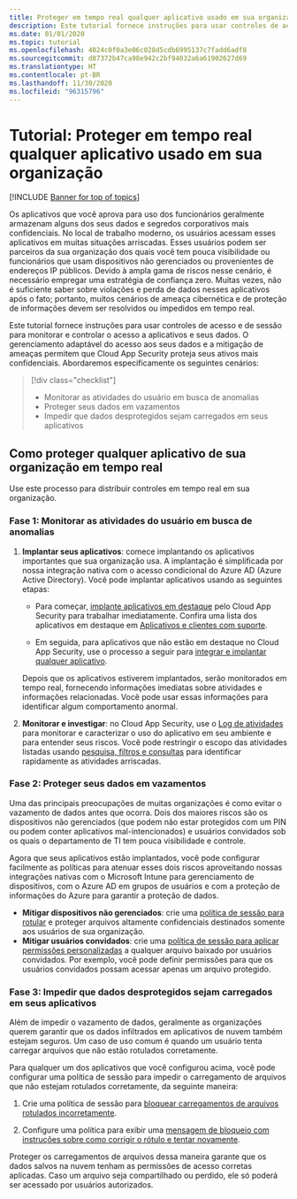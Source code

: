 ```yaml
---
title: Proteger em tempo real qualquer aplicativo usado em sua organização
description: Este tutorial fornece instruções para usar controles de acesso e de sessão para monitorar e controlar o acesso a aplicativos e seus dados.
ms.date: 01/01/2020
ms.topic: tutorial
ms.openlocfilehash: 4024c0f0a3e06c028d5cdb6995137c7fadd6adf8
ms.sourcegitcommit: d87372b47ca98e942c2bf94032a6a61902627d69
ms.translationtype: HT
ms.contentlocale: pt-BR
ms.lasthandoff: 11/30/2020
ms.locfileid: "96315796"
---
```

# <a name="tutorial-protect-any-apps-in-use-in-your-organization-in-real-time"></a>Tutorial: Proteger em tempo real qualquer aplicativo usado em sua organização

[!INCLUDE [Banner for top of topics](includes/banner.md)]

Os aplicativos que você aprova para uso dos funcionários geralmente armazenam alguns dos seus dados e segredos corporativos mais confidenciais. No local de trabalho moderno, os usuários acessam esses aplicativos em muitas situações arriscadas. Esses usuários podem ser parceiros da sua organização dos quais você tem pouca visibilidade ou funcionários que usam dispositivos não gerenciados ou provenientes de endereços IP públicos. Devido à ampla gama de riscos nesse cenário, é necessário empregar uma estratégia de confiança zero. Muitas vezes, não é suficiente saber sobre violações e perda de dados nesses aplicativos após o fato; portanto, muitos cenários de ameaça cibernética e de proteção de informações devem ser resolvidos ou impedidos em tempo real.

Este tutorial fornece instruções para usar controles de acesso e de sessão para monitorar e controlar o acesso a aplicativos e seus dados. O gerenciamento adaptável do acesso aos seus dados e a mitigação de ameaças permitem que Cloud App Security proteja seus ativos mais confidenciais. Abordaremos especificamente os seguintes cenários:

> [!div class="checklist"]
>
> * Monitorar as atividades do usuário em busca de anomalias
> * Proteger seus dados em vazamentos
> * Impedir que dados desprotegidos sejam carregados em seus aplicativos

## <a name="how-to-protect-your-organization-from-any-app-in-real-time"></a>Como proteger qualquer aplicativo de sua organização em tempo real

Use este processo para distribuir controles em tempo real em sua organização.

### <a name="phase-1-monitor-user-activities-for-anomalies"></a>Fase 1: Monitorar as atividades do usuário em busca de anomalias

1. **Implantar seus aplicativos**: comece implantando os aplicativos importantes que sua organização usa. A implantação é simplificada por nossa integração nativa com o acesso condicional do Azure AD (Azure Active Directory). Você pode implantar aplicativos usando as seguintes etapas:

    * Para começar, [implante aplicativos em destaque](proxy-intro-aad.md) pelo Cloud App Security para trabalhar imediatamente. Confira uma lista dos aplicativos em destaque em [Aplicativos e clientes com suporte](proxy-intro-aad.md#supported-apps-and-clients).

    * Em seguida, para aplicativos que não estão em destaque no Cloud App Security, use o processo a seguir para [integrar e implantar qualquer aplicativo](proxy-deployment-any-app.md).

    Depois que os aplicativos estiverem implantados, serão monitorados em tempo real, fornecendo informações imediatas sobre atividades e informações relacionadas. Você pode usar essas informações para identificar algum comportamento anormal.

1. **Monitorar e investigar**: no Cloud App Security, use o [Log de atividades](activity-filters.md) para monitorar e caracterizar o uso do aplicativo em seu ambiente e para entender seus riscos. Você pode restringir o escopo das atividades listadas usando [pesquisa, filtros e consultas](activity-filters-queries.md) para identificar rapidamente as atividades arriscadas.

### <a name="phase-2-protect-your-data-when-its-exfiltrated"></a>Fase 2: Proteger seus dados em vazamentos

Uma das principais preocupações de muitas organizações é como evitar o vazamento de dados antes que ocorra. Dois dos maiores riscos são os dispositivos não gerenciados (que podem não estar protegidos com um PIN ou podem conter aplicativos mal-intencionados) e usuários convidados sob os quais o departamento de TI tem pouca visibilidade e controle.

Agora que seus aplicativos estão implantados, você pode configurar facilmente as políticas para atenuar esses dois riscos aproveitando nossas integrações nativas com o Microsoft Intune para gerenciamento de dispositivos, com o Azure AD em grupos de usuários e com a proteção de informações do Azure para garantir a proteção de dados.

* **Mitigar dispositivos não gerenciados**: crie uma [política de sessão para rotular](session-policy-aad.md#create-a-cloud-app-security-session-policy) e proteger arquivos altamente confidenciais destinados somente aos usuários de sua organização.
* **Mitigar usuários convidados**: crie uma [política de sessão para aplicar permissões personalizadas](session-policy-aad.md#protect-download) a qualquer arquivo baixado por usuários convidados. Por exemplo, você pode definir permissões para que os usuários convidados possam acessar apenas um arquivo protegido.

### <a name="phase-3-prevent-unprotected-data-from-being-uploaded-to-your-apps"></a>Fase 3: Impedir que dados desprotegidos sejam carregados em seus aplicativos

Além de impedir o vazamento de dados, geralmente as organizações querem garantir que os dados infiltrados em aplicativos de nuvem também estejam seguros. Um caso de uso comum é quando um usuário tenta carregar arquivos que não estão rotulados corretamente.

Para qualquer um dos aplicativos que você configurou acima, você pode configurar uma política de sessão para impedir o carregamento de arquivos que não estejam rotulados corretamente, da seguinte maneira:

1. Crie uma política de sessão para [bloquear carregamentos de arquivos rotulados incorretamente](session-policy-aad.md#protect-upload).

1. Configure uma política para exibir uma [mensagem de bloqueio com instruções sobre como corrigir o rótulo e tentar novamente](session-policy-aad.md#educate-protect).

Proteger os carregamentos de arquivos dessa maneira garante que os dados salvos na nuvem tenham as permissões de acesso corretas aplicadas. Caso um arquivo seja compartilhado ou perdido, ele só poderá ser acessado por usuários autorizados.

